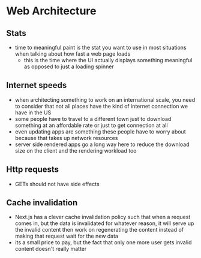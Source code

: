 # Web Architecture

## Stats

- time to meaningful paint is the stat you want to use in most situations when talking about how fast a web page loads
  - this is the time where the UI actually displays something meaningful as opposed to just a loading spinner

## Internet speeds

- when architecting something to work on an international scale, you need to consider that not all places have the kind of internet connection we have in the US
- some people have to travel to a different town just to download something at an affordable rate or just to get connection at all
- even updating apps are something these people have to worry about because that takes up network resources
- server side rendered apps go a long way here to reduce the download size on the client and the rendering workload too

## Http requests

- GETs should not have side effects

## Cache invalidation

- Next.js has a clever cache invalidation policy such that when a request comes in, but the data is invalidated for whatever reason, it will serve up the invalid content then work on regenerating the content instead of making that request wait for the new data
- its a small price to pay, but the fact that only one more user gets invalid content doesn't really matter

